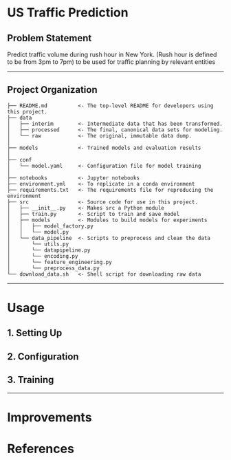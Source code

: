 US Traffic Prediction
==============================

## Problem Statement

Predict traffic volume during rush hour in New York. (Rush hour is defined to be from 3pm to 7pm) to be used for traffic planning by relevant entities

--------
## Project Organization


    ├── README.md          <- The top-level README for developers using this project.
    ├── data
    │   ├── interim        <- Intermediate data that has been transformed.
    │   ├── processed      <- The final, canonical data sets for modeling.
    │   └── raw            <- The original, immutable data dump.
    │
    ├── models             <- Trained models and evaluation results
    │
    ├── conf               
    │   └── model.yaml     <- Configuration file for model training
    │
    ├── notebooks          <- Jupyter notebooks
    ├── environment.yml    <- To replicate in a conda environment
    ├── requirements.txt   <- The requirements file for reproducing the environment
    ├── src                <- Source code for use in this project.
    │   ├── __init__.py    <- Makes src a Python module
    │   ├── train.py       <- Script to train and save model
    │   ├── models         <- Modules to build models for experiments
    │   │   ├── model_factory.py
    │   │   └── model.py
    │   └── data_pipeline  <- Scripts to preprocess and clean the data
    │       └── utils.py
    │       └── datapipeline.py
    │       └── encoding.py
    │       └── feature_engineering.py
    │       └── preprocess_data.py
    └── download_data.sh   <- Shell script for downloading raw data

--------

Usage
==============================
## 1. Setting Up

## 2. Configuration

## 3. Training

--------
Improvements
==============================

References
==============================


